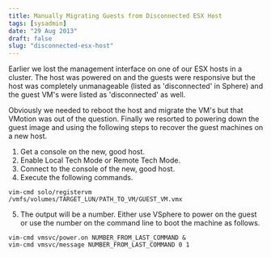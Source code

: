 ```yaml
---
title: Manually Migrating Guests from Disconnected ESX Host
tags: [sysadmin]
date: "29 Aug 2013"
draft: false
slug: "disconnected-esx-host"
---
```


Earlier we lost the management interface on one of our ESX hosts in a cluster. The host was powered on and the guests were responsive but the host was completely unmanageable (listed as 'disconnected' in Sphere) and the guest VM's were listed as 'disconnected' as well.

Obviously we needed to reboot the host and migrate the VM's but that VMotion was out of the question. Finally we resorted to powering down the guest image and using the following steps to recover the guest machines on a new host.

1.  Get a console on the new, good host.
2.  Enable Local Tech Mode or Remote Tech Mode.
3.  Connect to the console of the new, good host.
4.  Execute the following commands.

 ```
 vim-cmd solo/registervm /vmfs/volumes/TARGET_LUN/PATH_TO_VM/GUEST_VM.vmx
 ```

5.  The output will be a number. Either use VSphere to power on the guest or use the number on the command line to boot the machine as follows.

 ```
 vim-cmd vmsvc/power.on NUMBER_FROM_LAST_COMMAND &
 vim-cmd vmsvc/message NUMBER_FROM_LAST_COMMAND 0 1
 ```
